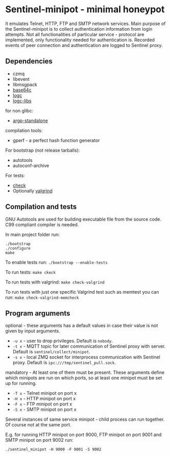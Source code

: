 # Sentinel-minipot - minimal honeypot

It emulates Telnet, HTTP, FTP and SMTP network services. Main purpose of the Sentinel-minipot is to collect authentication information from login attempts. Not all functionalities of particular service - protocol are implemented, only functionality needed for authentication is.
Recorded events of peer connection and authentication are logged to Sentinel proxy.

## Dependencies
 - czmq
 - libevent
 - libmsgpack
 - [base64c](https://gitlab.nic.cz/turris/base64c)
 - [logc](https://gitlab.nic.cz/turris/logc)
 - [logc-libs](https://gitlab.nic.cz/turris/logc-libs)

for non glibc:
 - [argp-standalone](http://www.lysator.liu.se/~nisse/misc/)

compilation tools:
 - gperf - a perfect hash function generator

For bootstrap (not release tarballs):
- autotools
- autoconf-archive

For tests:
- [check](https://libcheck.github.io/check)
-  Optionally [valgrind](http://www.valgrind.org)


## Compilation and tests
GNU Autotools are used for building executable file from the source code.
C99 compliant compiler is needed.

In main project folder run:

```
./bootstrap
./configure
make
```

To enable tests run:
```./bootstrap --enable-tests```

To run tests:
```make ckeck```

To run tests with valgrind:
```make check-valgrind```

To run tests with just one specific Valgrind test such as memtest you can run:
``` make check-valgrind-memcheck ```

## Program arguments

optional - these arguments has a default values in case their value is not given by input arguments.

- `-u x` - user to drop privileges. Default is `nobody`.
- `-t x` - MQTT topic for later communication of Sentinel proxy with server. Default is `sentinel/collect/minipot`.
- `-s x` - local ZMQ socket for interprocess communication with Sentinel proxy. Default is `ipc:///tmp/sentinel_pull.sock`.

mandatory - At least one of them must be present. These arguments define which minipots are run on which ports, so at least one minipot must be set up for running.

- `-T x` - Telnet minipot on port x
- `-H x` - HTTP minipot on port x
- `-F x` - FTP minipot on port x
- `-S x` - SMTP minipot on port x

Several instances of same service minipot - child process can run together. Of course not at the same port.

E.g. for running HTTP minipot on port 9000, FTP minipot on port 9001 and SMTP minipot on port 9002 run:

```./sentinel_minipot -H 9000 -F 9001 -S 9002```
